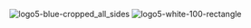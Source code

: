 ![logo5-blue-cropped_all_sides](https://user-images.githubusercontent.com/83368864/180262134-87e050c5-4a45-491b-b7aa-57c5fabbb57b.png)
![logo5-white-100-rectangle](https://user-images.githubusercontent.com/83368864/180262147-578ebc6b-2a24-4795-ba09-37a6d43db6fd.png)
